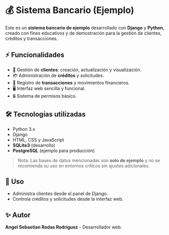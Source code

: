 # 💰 Sistema Bancario (Ejemplo)

Este es un **sistema bancario de ejemplo** desarrollado con **Django** y **Python**, creado con fines educativos y de demostración para la gestión de clientes, créditos y transacciones.

## ⚡ Funcionalidades

- 👤 Gestión de **clientes**: creación, actualización y visualización.
- 💳 Administración de **créditos** y solicitudes.
- 💸 Registro de **transacciones** y movimientos financieros.
- 🖥️ Interfaz web sencilla y funcional.
- 🔒 Sistema de permisos básico.

## 🛠️ Tecnologías utilizadas

- Python 3.x
- Django
- HTML, CSS y JavaScript
- **SQLite3** (desarrollo)
- **PostgreSQL** (ejemplo para producción)

> Nota: Las bases de datos mencionadas son **solo de ejemplo** y no se recomienda su uso en entornos críticos sin ajustes adicionales.

## 🚀 Uso

- Administra clientes desde el panel de Django.
- Controla créditos y solicitudes desde la interfaz web.

## ✨ Autor

**Angel Sebastian Rodas Rodriguez** - Desarrollador web.

